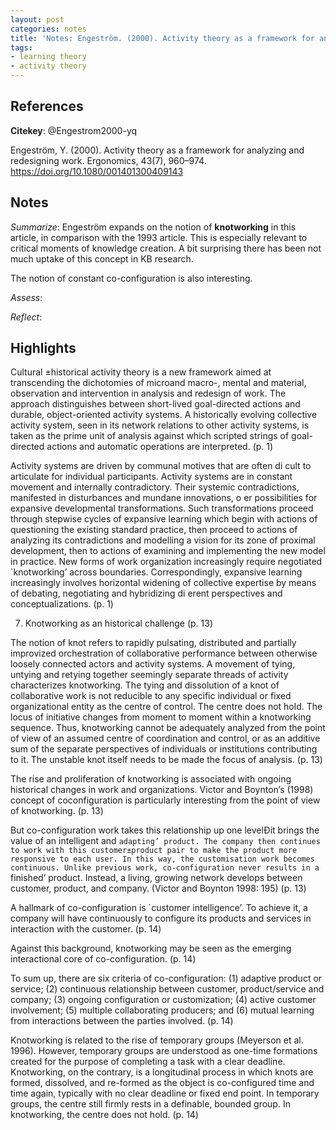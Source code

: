 ```yaml
---
layout: post
categories: notes
title: 'Notes: Engeström. (2000). Activity theory as a framework for analyzing and redesigning work'
tags:
- learning theory
- activity theory
---
```


## References

**Citekey**: @Engestrom2000-yq

Engeström, Y. (2000). Activity theory as a framework for analyzing and redesigning work. Ergonomics, 43(7), 960–974. https://doi.org/10.1080/001401300409143

## Notes

*Summarize*: Engeström expands on the notion of **knotworking** in this article, in comparison with the 1993 article. This is especially relevant to critical moments of knowledge creation. A bit surprising there has been not much uptake of this concept in KB research.

The notion of constant co-configuration is also interesting.

*Assess*: 

*Reflect*: 

## Highlights


Cultural ±historical activity theory is a new framework aimed at transcending the dichotomies of microand macro-, mental and material, observation and intervention in analysis and redesign of work. The approach distinguishes between short-lived goal-directed actions and durable, object-oriented activity systems. A historically evolving collective activity system, seen in its network relations to other activity systems, is taken as the prime unit of analysis against which scripted strings of goal-directed actions and automatic operations are interpreted. (p. 1)

Activity systems are driven by communal motives that are often di cult to articulate for individual participants. Activity systems are in constant movement and internally contradictory. Their systemic contradictions, manifested in disturbances and mundane innovations, o er possibilities for expansive developmental transformations. Such transformations proceed through stepwise cycles of expansive learning which begin with actions of questioning the existing standard practice, then proceed to actions of analyzing its contradictions and modelling a vision for its zone of proximal development, then to actions of examining and implementing the new model in practice. New forms of work organization increasingly require negotiated `knotworking’ across boundaries. Correspondingly, expansive learning increasingly involves horizontal widening of collective expertise by means of debating, negotiating and hybridizing di erent perspectives and conceptualizations. (p. 1)

7. Knotworking as an historical challenge (p. 13)

The notion of knot refers to rapidly pulsating, distributed and partially improvized orchestration of collaborative performance between otherwise loosely connected actors and activity systems. A movement of tying, untying and retying together seemingly separate threads of activity characterizes knotworking. The tying and dissolution of a knot of collaborative work is not reducible to any specific individual or fixed organizational entity as the centre of control. The centre does not hold. The locus of initiative changes from moment to moment within a knotworking sequence. Thus, knotworking cannot be adequately analyzed from the point of view of an assumed centre of coordination and control, or as an additive sum of the separate perspectives of individuals or institutions contributing to it. The unstable knot itself needs to be made the focus of analysis. (p. 13)

The rise and proliferation of knotworking is associated with ongoing historical changes in work and organizations. Victor and Boynton’s (1998) concept of coconfiguration is particularly interesting from the point of view of knotworking. (p. 13)

But co-configuration work takes this relationship up one levelÐit brings the value of an intelligent and `adapting’ product. The company then continues to work with this customer±product pair to make the product more responsive to each user. In this way, the customisation work becomes continuous. Unlike previous work, co-configuration never results in a `finished’ product. Instead, a living, growing network develops between customer, product, and company. (Victor and Boynton 1998: 195) (p. 13)

A hallmark of co-configuration is `customer intelligence’. To achieve it, a company will have continuously to configure its products and services in interaction with the customer. (p. 14)

Against this background, knotworking may be seen as the emerging interactional core of co-configuration. (p. 14)

To sum up, there are six criteria of co-configuration: (1) adaptive product or service; (2) continuous relationship between customer, product/service and company; (3) ongoing configuration or customization; (4) active customer involvement; (5) multiple collaborating producers; and (6) mutual learning from interactions between the parties involved. (p. 14)

Knotworking is related to the rise of temporary groups (Meyerson et al. 1996). However, temporary groups are understood as one-time formations created for the purpose of completing a task with a clear deadline. Knotworking, on the contrary, is a longitudinal process in which knots are formed, dissolved, and re-formed as the object is co-configured time and time again, typically with no clear deadline or fixed end point. In temporary groups, the centre still firmly rests in a definable, bounded group. In knotworking, the centre does not hold. (p. 14)


